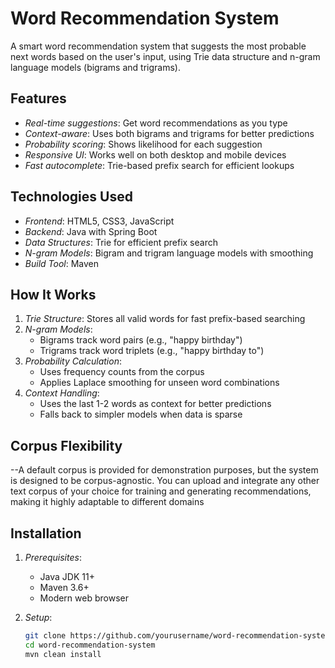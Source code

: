# Word Recommendation System

A smart word recommendation system that suggests the most probable next words based on the user's input, using Trie data structure and n-gram language models (bigrams and trigrams).

## Features

- *Real-time suggestions*: Get word recommendations as you type
- *Context-aware*: Uses both bigrams and trigrams for better predictions
- *Probability scoring*: Shows likelihood for each suggestion
- *Responsive UI*: Works well on both desktop and mobile devices
- *Fast autocomplete*: Trie-based prefix search for efficient lookups

## Technologies Used

- *Frontend*: HTML5, CSS3, JavaScript
- *Backend*: Java with Spring Boot
- *Data Structures*: Trie for efficient prefix search
- *N-gram Models*: Bigram and trigram language models with smoothing
- *Build Tool*: Maven

## How It Works

1. *Trie Structure*: Stores all valid words for fast prefix-based searching
2. *N-gram Models*:
   - Bigrams track word pairs (e.g., "happy birthday")
   - Trigrams track word triplets (e.g., "happy birthday to")
3. *Probability Calculation*:
   - Uses frequency counts from the corpus
   - Applies Laplace smoothing for unseen word combinations
4. *Context Handling*:
   - Uses the last 1-2 words as context for better predictions
   - Falls back to simpler models when data is sparse

## Corpus Flexibility

--A default corpus is provided for demonstration purposes, but the system is designed to be corpus-agnostic. You can upload and integrate any other text corpus of your choice for training and generating recommendations, making it highly adaptable to different domains

## Installation

1. *Prerequisites*:
   - Java JDK 11+
   - Maven 3.6+
   - Modern web browser

2. *Setup*:
   ```bash
   git clone https://github.com/yourusername/word-recommendation-system.git
   cd word-recommendation-system
   mvn clean install

